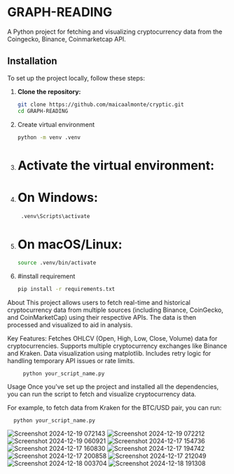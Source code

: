# GRAPH-READING

A Python project for fetching and visualizing cryptocurrency data from the Coingecko, Binance, Coinmarketcap API.

## Installation

To set up the project locally, follow these steps:

1. **Clone the repository:**
   ```bash
   git clone https://github.com/maicaalmonte/cryptic.git
   cd GRAPH-READING
2. Create virtual environment
   ```bash
   python -m venv .venv

2. # Activate the virtual environment:
3. # On Windows:
 
      ``` bash
       .venv\Scripts\activate
   
3. # On macOS/Linux:
      ```bash
      source .venv/bin/activate

5. #install requirement
      ```bash
      pip install -r requirements.txt

 About
This project allows users to fetch real-time and historical cryptocurrency data from multiple sources (including Binance, CoinGecko, and CoinMarketCap) using their respective APIs. The data is then processed and visualized to aid in analysis.

Key Features:
Fetches OHLCV (Open, High, Low, Close, Volume) data for cryptocurrencies.
Supports multiple cryptocurrency exchanges like Binance and Kraken.
Data visualization using matplotlib.
Includes retry logic for handling temporary API issues or rate limits.
    
      
         python your_script_name.py
Usage
Once you've set up the project and installed all the dependencies, you can run the script to fetch and visualize cryptocurrency data.

For example, to fetch data from Kraken for the BTC/USD pair, you can run:
    
      
      python your_script_name.py
![Screenshot 2024-12-19 072143](https://github.com/user-attachments/assets/d3737b76-d835-4858-b0ff-4d77367ea6e2)
![Screenshot 2024-12-19 072212](https://github.com/user-attachments/assets/b06a2fe5-c755-492e-b4af-018ff98e2f0f)
![Screenshot 2024-12-19 060921](https://github.com/user-attachments/assets/66cc4414-aeba-4f9a-877d-a6c9ea3f8e19)
![Screenshot 2024-12-17 154736](https://github.com/user-attachments/assets/d8958d92-72f3-4789-8741-b208dcb72c58)
![Screenshot 2024-12-17 160830](https://github.com/user-attachments/assets/c22027cd-1353-4f5d-8f60-52bf7895882c)
![Screenshot 2024-12-17 194742](https://github.com/user-attachments/assets/26d8632b-79da-4703-ab39-5979c4272c9b)
![Screenshot 2024-12-17 200858](https://github.com/user-attachments/assets/f0720326-718d-488e-9ce6-89d9fb51ee92)
![Screenshot 2024-12-17 212049](https://github.com/user-attachments/assets/e0606e72-82ce-4984-abd4-93d69a6e6d6f)
![Screenshot 2024-12-18 003704](https://github.com/user-attachments/assets/20d58f75-535e-4510-bebe-4f7fcde3f602)
![Screenshot 2024-12-18 191308](https://github.com/user-attachments/assets/b4122330-6d15-4355-98ae-55f52c69fc4a)








